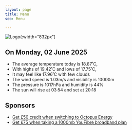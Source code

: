 ```yaml
---
layout: page
title: Menu
seo: Menu

---
```


![Logo](/images/logo.jpg){:width="832px"}

<!-- weather_marker starts -->
## On Monday, 02 June 2025

- The average temperature today is 18.87˚C,
- With highs of 19.42˚C and lows of 17.75˚C,
- It may feel like 17.96˚C with few clouds
- The wind speed is 1.03m/s and visibility is 10000m
- The pressure is 1017hPa and humidity is 44%
- The sun will rise at 03:54 and set at 20:18

<!-- weather_marker ends -->

## Sponsors

- [Get £50 credit when switching to Octopus Energy](https://bit.ly/3oD1nnS)
- [Get £75 when taking a 1000mb YouFibre broadband plan](https://aklam.io/91zWhU?)
